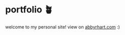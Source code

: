 # portfolio 🪴
welcome to my personal site! view on <a href="https://www.abbyrhart.com" target="_blank">abbyrhart.com</a> :)
